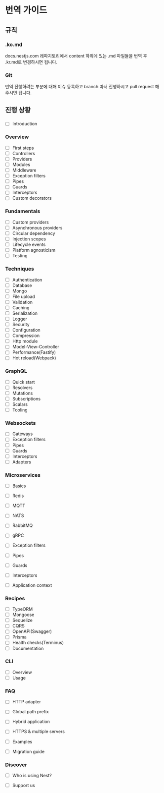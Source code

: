 # 번역 가이드

## 규칙
### .ko.md
   docs.nestjs.com 레파지토리에서 content 하위에 있는 .md 파일들을 번역 후 .kr.md로 변경하시면 됩니다.
  
### Git
  번역 진행하려는 부분에 대해 이슈 등록하고 branch 따서 진행하시고 pull request 해주시면 됩니다.

## 진행 상황

### 

- [ ]  Introduction

### Overview

- [ ]  First steps
- [ ]  Controllers
- [ ]  Providers
- [ ]  Modules
- [ ]  Middleware
- [ ]  Exception filters
- [ ]  Pipes
- [ ]  Guards
- [ ]  Interceptors
- [ ]  Custom decorators

### Fundamentals

- [ ]  Custom providers
- [ ]  Asynchronous providers
- [ ]  Circular dependency
- [ ]  Injection scopes
- [ ]  Lifecycle events
- [ ]  Platform agnosticism
- [ ]  Testing

### Techniques

- [ ]  Authentication
- [ ]  Database
- [ ]  Mongo
- [ ]  File upload
- [ ]  Validation
- [ ]  Caching
- [ ]  Serialization
- [ ]  Logger
- [ ]  Security
- [ ]  Configuration
- [ ]  Compression
- [ ]  Http module
- [ ]  Model-View-Controller
- [ ]  Performance(Fastify)
- [ ]  Hot reload(Webpack)

### GraphQL

- [ ]  Quick start
- [ ]  Resolvers
- [ ]  Mutations
- [ ]  Subscriptions
- [ ]  Scalars
- [ ]  Tooling

### Websockets

- [ ]  Gateways
- [ ]  Exception filters
- [ ]  Pipes
- [ ]  Guards
- [ ]  Interceptors
- [ ]  Adapters

### Microservices

- [ ]  Basics
- [ ]  Redis
- [ ]  MQTT
- [ ]  NATS
- [ ]  RabbitMQ
- [ ]  gRPC
- [ ]  Exception filters
- [ ]  Pipes
- [ ]  Guards
- [ ]  Interceptors

- [ ]  Application context

### Recipes

- [ ]  TypeORM
- [ ]  Mongoose
- [ ]  Sequelize
- [ ]  CQRS
- [ ]  OpenAPI(Swagger)
- [ ]  Prisma
- [ ]  Health checks(Terminus)
- [ ]  Documentation

### CLI

- [ ]  Overview
- [ ]  Usage

### FAQ

- [ ]  HTTP adapter
- [ ]  Global path prefix
- [ ]  Hybrid application
- [ ]  HTTPS & multiple servers
- [ ]  Examples

- [ ]  Migration guide

### Discover

- [ ]  Who is using Nest?

- [ ]  Support us
